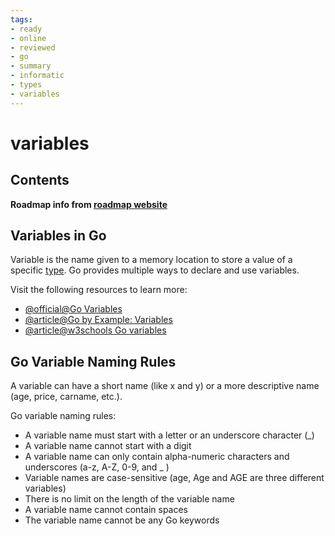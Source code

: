 ```yaml
---
tags:
- ready
- online
- reviewed
- go
- summary
- informatic
- types
- variables
---
```


# variables

## Contents

__Roadmap info from [roadmap website](https://roadmap.sh/golang/go-basics/variables)__

## Variables in Go

Variable is the name given to a memory location to store a value of a specific [type](https://golangbot.com/types/). Go provides multiple ways to declare and use variables.

Visit the following resources to learn more:

- [@official@Go Variables](https://go.dev/tour/basics/8)
- [@article@Go by Example: Variables](https://gobyexample.com/variables)
- [@article@w3schools Go variables](https://www.w3schools.com/go/go_variables.php)

## Go Variable Naming Rules

A variable can have a short name (like x and y) or a more descriptive name (age, price, carname, etc.).

Go variable naming rules:

- A variable name must start with a letter or an underscore character (_)
- A variable name cannot start with a digit
- A variable name can only contain alpha-numeric characters and underscores (a-z, A-Z, 0-9, and _ )
- Variable names are case-sensitive (age, Age and AGE are three different variables)
- There is no limit on the length of the variable name
- A variable name cannot contain spaces
- The variable name cannot be any Go keywords
